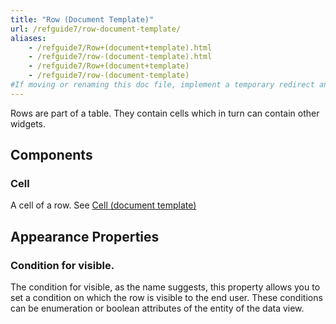 ```yaml
---
title: "Row (Document Template)"
url: /refguide7/row-document-template/
aliases:
    - /refguide7/Row+(document+template).html
    - /refguide7/row-(document-template).html
    - /refguide7/Row+(document+template)
    - /refguide7/row-(document-template)
#If moving or renaming this doc file, implement a temporary redirect and let the respective team know they should update the URL in the product. See Mapping to Products for more details.
---
```


Rows are part of a table. They contain cells which in turn can contain other widgets.

## Components

### Cell

A cell of a row. See [Cell (document template)](/refguide7/cell-document-template/)

## Appearance Properties

### Condition for visible.

The condition for visible, as the name suggests, this property allows you to set a condition on which the row is visible to the end user. These conditions can be enumeration or boolean attributes of the entity of the data view.
